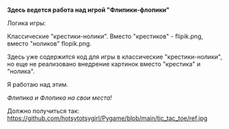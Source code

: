**Здесь ведется работа над игрой "Флипики-флопики"**

Логика игры:

Классические "крестики-нолики". Вместо "крестиков" - flipik.png, 
вместо "ноликов" flopik.png.

Здесь уже содержится код для игры в классические "крестики-нолики", но еще не реализовано внедрение картинок вместо "крестика" и "нолика".

Я работаю над этим. 

*Флипика и Флопика на свои места!*

Должно получиться так: https://github.com/hotsytotsygirl/Pygame/blob/main/tic_tac_toe/ref.jpg



